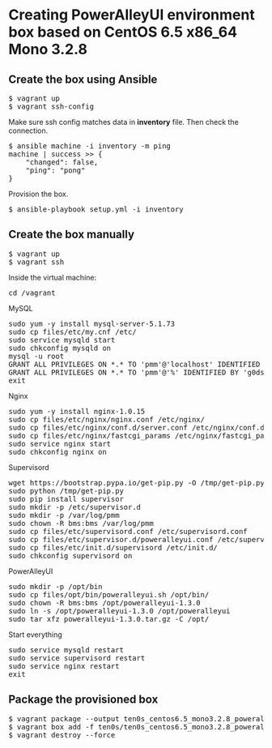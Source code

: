 # Creating PowerAlleyUI environment box based on CentOS 6.5 x86_64 Mono 3.2.8

## Create the box using Ansible

<pre>
$ vagrant up
$ vagrant ssh-config
</pre>

Make sure ssh config matches data in **inventory** file.
Then check the connection.

<pre>
$ ansible machine -i inventory -m ping
machine | success >> {
    "changed": false,
    "ping": "pong"
}
</pre>

Provision the box.

<pre>
$ ansible-playbook setup.yml -i inventory
</pre>

## Create the box manually

<pre>
$ vagrant up
$ vagrant ssh
</pre>

Inside the virtual machine:

<pre>
cd /vagrant
</pre>

MySQL

<pre>
sudo yum -y install mysql-server-5.1.73
sudo cp files/etc/my.cnf /etc/
sudo service mysqld start
sudo chkconfig mysqld on
mysql -u root
GRANT ALL PRIVILEGES ON *.* TO 'pmm'@'localhost' IDENTIFIED BY 'g0ds4v3th3Qu33n' WITH GRANT OPTION;
GRANT ALL PRIVILEGES ON *.* TO 'pmm'@'%' IDENTIFIED BY 'g0ds4v3th3Qu33n' WITH GRANT OPTION;
exit
</pre>

Nginx

<pre>
sudo yum -y install nginx-1.0.15
sudo cp files/etc/nginx/nginx.conf /etc/nginx/
sudo cp files/etc/nginx/conf.d/server.conf /etc/nginx/conf.d/
sudo cp files/etc/nginx/fastcgi_params /etc/nginx/fastcgi_params
sudo service nginx start
sudo chkconfig nginx on
</pre>

Supervisord

<pre>
wget https://bootstrap.pypa.io/get-pip.py -O /tmp/get-pip.py
sudo python /tmp/get-pip.py
sudo pip install supervisor
sudo mkdir -p /etc/supervisor.d
sudo mkdir -p /var/log/pmm
sudo chown -R bms:bms /var/log/pmm
sudo cp files/etc/supervisord.conf /etc/supervisord.conf
sudo cp files/etc/supervisor.d/poweralleyui.conf /etc/supervisor.d/
sudo cp files/etc/init.d/supervisord /etc/init.d/
sudo chkconfig supervisord on
</pre>

PowerAlleyUI

<pre>
sudo mkdir -p /opt/bin
sudo cp files/opt/bin/poweralleyui.sh /opt/bin/
sudo chown -R bms:bms /opt/poweralleyui-1.3.0
sudo ln -s /opt/poweralleyui-1.3.0 /opt/poweralleyui
sudo tar xfz poweralleyui-1.3.0.tar.gz -C /opt/
</pre>

Start everything

<pre>
sudo service mysqld restart
sudo service supervisord restart
sudo service nginx restart
exit
</pre>

## Package the provisioned box

<pre>
$ vagrant package --output ten0s_centos6.5_mono3.2.8_poweralleyui_x86_64.box
$ vagrant box add -f ten0s/ten0s_centos6.5_mono3.2.8_poweralleyui_x86_64 ./ten0s_centos6.5_mono3.2.8_poweralleyui_x86_64.box
$ vagrant destroy --force
</pre>
